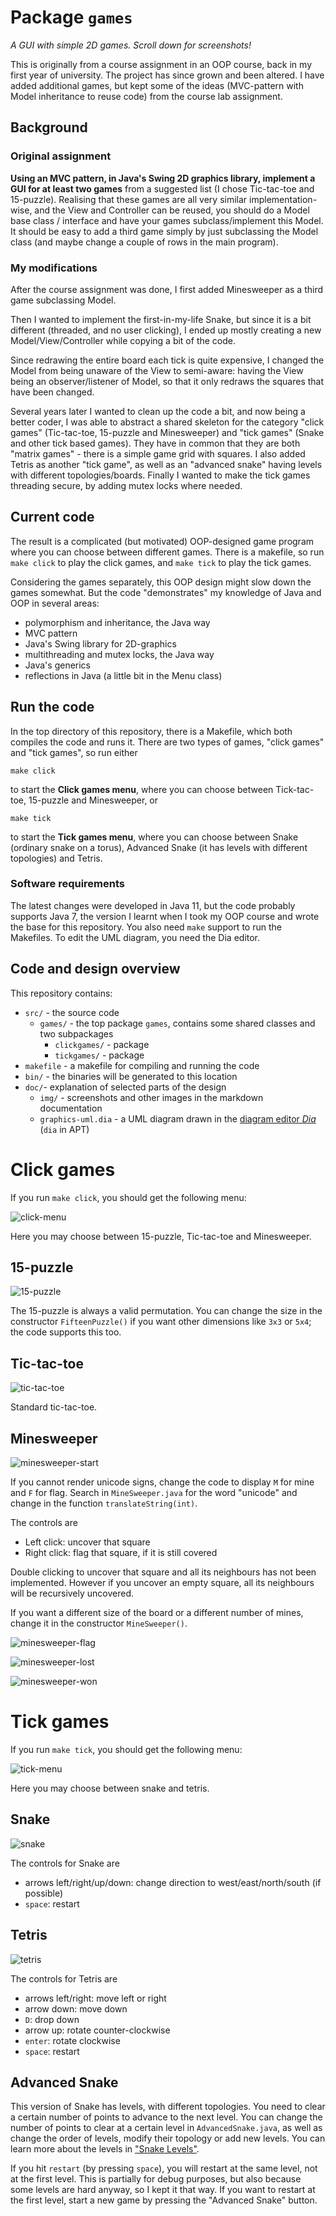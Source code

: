 Package `games`
===============

*A GUI with simple 2D games. Scroll down for screenshots!*

This is originally from a course assignment in an OOP course, back in my first year of university. The project has since grown and been altered. I have added additional games, but kept some of the ideas (MVC-pattern with Model inheritance to reuse code) from the course lab assignment.

Background
-----------
### Original assignment
**Using an MVC pattern, in Java's Swing 2D graphics library, implement a GUI for at least two games** from a suggested list (I chose Tic-tac-toe and 15-puzzle). Realising that these games are all very similar implementation-wise, and the View and Controller can be reused, you should do a Model base class / interface and have your games subclass/implement this Model. It should be easy to add a third game simply by just subclassing the Model class (and maybe change a couple of rows in the main program).

### My modifications
After the course assignment was done, I first added Minesweeper as a third game subclassing Model.

Then I wanted to implement the first-in-my-life Snake, but since it is a bit different (threaded, and no user clicking), I ended up mostly creating a new Model/View/Controller while copying a bit of the code. 

Since redrawing the entire board each tick is quite expensive, I changed the Model from being unaware of the View to semi-aware: having the View being an observer/listener of Model, so that it only redraws the squares that have been changed.

Several years later I wanted to clean up the code a bit, and now being a better coder, I was able to abstract a shared skeleton for the category "click games" (Tic-tac-toe, 15-puzzle and Minesweeper) and "tick games" (Snake and other tick based games). They have in common that they are both "matrix games" - there is a simple game grid with squares. I also added Tetris as another "tick game", as well as an "advanced snake" having levels with different topologies/boards. Finally I wanted to make the tick games threading secure, by adding mutex locks where needed.

Current code
------------
The result is a complicated (but motivated) OOP-designed game program where you can choose between different games. There is a makefile, so run `make click` to play the click games, and `make tick` to play the tick games.

Considering the games separately, this OOP design might slow down the games somewhat. But the code "demonstrates" my knowledge of Java and OOP in several areas:

* polymorphism and inheritance, the Java way
* MVC pattern
* Java's Swing library for 2D-graphics
* multithreading and mutex locks, the Java way
* Java's generics
* reflections in Java (a little bit in the Menu class)

Run the code
-----------
In the top directory of this repository, there is a Makefile, which both compiles the code and runs it. There are two types of games, "click games" and "tick games", so run either

    make click
    
to start the **Click games menu**, where you can choose between Tick-tac-toe, 15-puzzle and Minesweeper, or

    make tick
    
to start the **Tick games menu**, where you can choose between Snake (ordinary snake on a torus), Advanced Snake (it has levels with different topologies) and Tetris.

### Software requirements
The latest changes were developed in Java 11, but the code probably supports Java 7, the version I learnt when I took my OOP course and wrote the base for this repository. You also need `make` support to run the Makefiles. To edit the UML diagram, you need the Dia editor.

Code and design overview
-------------------
This repository contains:

* `src/` - the source code
  * `games/` - the top package `games`, contains some shared classes and two subpackages
     * `clickgames/` - package
     * `tickgames/` - package
* `makefile` - a makefile for compiling and running the code
* `bin/` - the binaries will be generated to this location
* `doc/`- explanation of selected parts of the design
  * `img/` - screenshots and other images in the markdown documentation
  * `graphics-uml.dia` - a UML diagram drawn in the [diagram editor *Dia*](https://sourceforge.net/projects/dia-installer/) (`dia` in APT)


Click games
===========
If you run `make click`, you should get the following menu:

![click-menu](doc/img/click-menu.png "Menu for click games")

Here you may choose between 15-puzzle, Tic-tac-toe and Minesweeper.

15-puzzle
---------
![15-puzzle](doc/img/15-puzzle.png "15-puzzle")

The 15-puzzle is always a valid permutation. You can change the size in the constructor `FifteenPuzzle()` if you want other dimensions like `3x3` or `5x4`; the code supports this too.

Tic-tac-toe
----------
![tic-tac-toe](doc/img/tic-tac-toe.png "Tic-tac-toe")

Standard tic-tac-toe.

Minesweeper
-----------
![minesweeper-start](doc/img/minesweeper-start.png "Playing minesweeper")

If you cannot render unicode signs, change the code to display `M` for mine and `F` for flag. Search in `MineSweeper.java` for the word "unicode" and change in the function `translateString(int)`.

The controls are

* Left click: uncover that square
* Right click: flag that square, if it is still covered

Double clicking to uncover that square and all its neighbours has not been implemented. However if you uncover an empty square, all its neighbours will be recursively uncovered.

If you want a different size of the board or a different number of mines, change it in the constructor `MineSweeper()`.

![minesweeper-flag](doc/img/minesweeper-flag.png "Flagging mines")

![minesweeper-lost](doc/img/minesweeper-lost.png "The user clicked on a mine.")

![minesweeper-won](doc/img/minesweeper-won.png "All mines are displayed when you win.")

Tick games
===========
If you run `make tick`, you should get the following menu:

![tick-menu](doc/img/tick-menu.png "Menu for tick games")

Here you may choose between snake and tetris.

Snake
------

![snake](doc/img/snake.png "Snake game")

The controls for Snake are

* arrows left/right/up/down: change direction to west/east/north/south (if possible)
* `space`: restart

Tetris
------

![tetris](doc/img/tetris.png "Tetris")

The controls for Tetris are

* arrows left/right: move left or right
* arrow down: move down
* `D`: drop down
* arrow up: rotate counter-clockwise
* `enter`: rotate clockwise
* `space`: restart

Advanced Snake
-------------
This version of Snake has levels, with different topologies. You need to clear a certain number of points to advance to the next level. You can change the number of points to clear at a certain level in `AdvancedSnake.java`, as well as change the order of levels, modify their topology or add new levels. You can learn more about the levels in ["Snake Levels"](doc/snakelevels.md).

If you hit `restart` (by pressing `space`), you will restart at the same level, not at the first level. This is partially for debug purposes, but also because some levels are hard anyway, so I kept it that way. If you want to restart at the first level, start a new game by pressing the "Advanced Snake" button.
